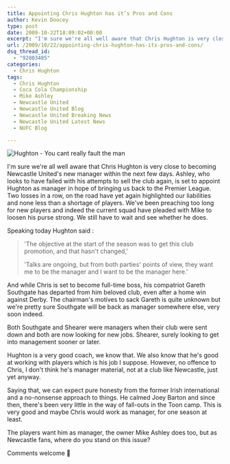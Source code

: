 ```yaml
---
title: Appointing Chris Hughton has it’s Pros and Cons
author: Kevin Doocey
type: post
date: 2009-10-22T18:09:02+00:00
excerpt: "I'm sure we're all well aware that Chris Hughton is very close to becoming Newcastle United's.."
url: /2009/10/22/appointing-chris-hughton-has-its-pros-and-cons/
dsq_thread_id:
  - "92803485"
categories:
  - Chris Hughton
tags:
  - Chris Hughton
  - Coca Cola Championship
  - Mike Ashley
  - Newcastle United
  - Newcastle United Blog
  - Newcastle United Breaking News
  - Newcastle United Latest News
  - NUFC Blog

---
```

![Hughton - You cant really fault the man](https://static.guim.co.uk/sys-images/Football/Pix/pictures/2009/9/15/1253008257061/Chris-Hughton-Newcastles--001.jpg)

I'm sure we're all well aware that Chris Hughton is very close to becoming Newcastle United's new manager within the next few days. Ashley, who looks to have failed with his attempts to sell the club again, is set to appoint Hughton as manager in hope of bringing us back to the Premier League. Two losses in a row, on the road have yet again highlighted our liabilities and none less  than a shortage of players. We've been preaching too long for new players and indeed the current squad have pleaded with Mike to loosen his purse strong. We still have to wait and see whether he does.

Speaking today Hughton said :

> 'The objective at the start of the season was to get this club promotion, and that hasn't changed,'
>
> 'Talks are ongoing, but from both parties' points of view, they want me to be the manager and I want to be the manager here.'

And while Chris is set to become full-time boss, his compatriot Gareth Southgate has departed from him beloved club, even after a home win against Derby. The chairman's motives to sack Gareth is quite unknown but we're pretty sure Southgate will be back as manager somewhere else, very soon indeed.

Both Southgate and Shearer were managers when their club were sent down and both are now looking for new jobs. Shearer, surely looking to get into management sooner or later.

Hughton is a very good coach, we know that. We also know that he's good at working with players which is his job I suppose. However, no offence to Chris, I don't think he's manager material, not at a club like Newcastle, just yet anyway.

Saying that, we can expect pure honesty from the former Irish international and a no-nonsense approach to things. He calmed Joey Barton and since then, there's been very little in the way of fall-outs in the Toon camp. This is very good and maybe Chris would work as manager, for one season at least.

The players want him as manager, the owner Mike Ashley does too, but as Newcastle fans, where do you stand on this issue?

Comments welcome 🙂
